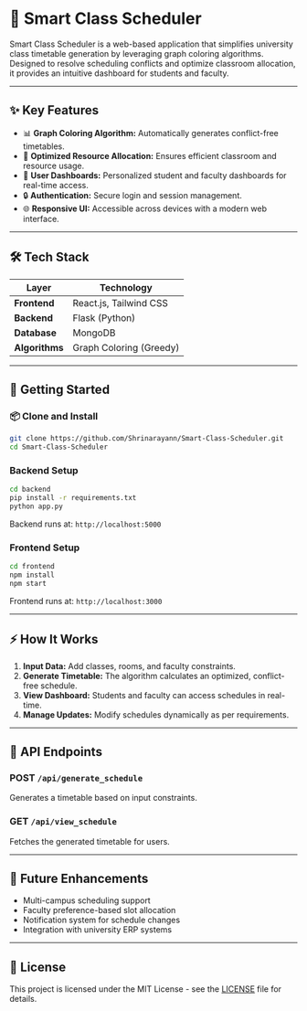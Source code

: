 # 📅 Smart Class Scheduler

Smart Class Scheduler is a web-based application that simplifies university class timetable generation by leveraging graph coloring algorithms. Designed to resolve scheduling conflicts and optimize classroom allocation, it provides an intuitive dashboard for students and faculty.

---

## ✨ Key Features
- 📊 **Graph Coloring Algorithm:** Automatically generates conflict-free timetables.
- 🏫 **Optimized Resource Allocation:** Ensures efficient classroom and resource usage.
- 👥 **User Dashboards:** Personalized student and faculty dashboards for real-time access.
- 🔒 **Authentication:** Secure login and session management.
- 🌐 **Responsive UI:** Accessible across devices with a modern web interface.

---

## 🛠️ Tech Stack
| Layer          | Technology                  |
|----------------|------------------------------|
| **Frontend**   | React.js, Tailwind CSS       |
| **Backend**    | Flask (Python)               |
| **Database**   | MongoDB                      |
| **Algorithms** | Graph Coloring (Greedy)      |

---

## 🚀 Getting Started

### 📦 Clone and Install
```bash
git clone https://github.com/Shrinarayann/Smart-Class-Scheduler.git
cd Smart-Class-Scheduler
```

### Backend Setup
```bash
cd backend
pip install -r requirements.txt
python app.py
```
Backend runs at: `http://localhost:5000`

### Frontend Setup
```bash
cd frontend
npm install
npm start
```
Frontend runs at: `http://localhost:3000`

---

## ⚡ How It Works
1. **Input Data:** Add classes, rooms, and faculty constraints.
2. **Generate Timetable:** The algorithm calculates an optimized, conflict-free schedule.
3. **View Dashboard:** Students and faculty can access schedules in real-time.
4. **Manage Updates:** Modify schedules dynamically as per requirements.

---

## 📡 API Endpoints
### POST `/api/generate_schedule`
Generates a timetable based on input constraints.

### GET `/api/view_schedule`
Fetches the generated timetable for users.

---

## 🌱 Future Enhancements
- Multi-campus scheduling support
- Faculty preference-based slot allocation
- Notification system for schedule changes
- Integration with university ERP systems

---

## 📜 License
This project is licensed under the MIT License - see the [LICENSE](LICENSE) file for details.
